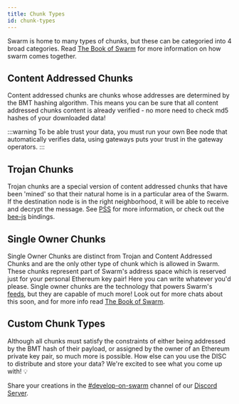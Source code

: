 ```yaml
---
title: Chunk Types
id: chunk-types
---
```


Swarm is home to many types of chunks, but these can be categoried
into 4 broad categories. Read [The Book of Swarm](https://www.ethswarm.org/the-book-of-swarm-2.pdf) for
more information on how swarm comes together.

## Content Addressed Chunks

Content addressed chunks are chunks whose addresses are determined by the BMT hashing algorithm. This means you can be sure that all content addressed chunks content is already verified - no more need to check md5 hashes of your downloaded data!

:::warning
To be able trust your data, you must run your own Bee node that automatically verifies data, using gateways puts your trust in the gateway operators.
:::

## Trojan Chunks

Trojan chunks are a special version of content addressed chunks that have been 'mined' so that their natural home is in a particular area of the Swarm. If the destination node is in the right neighborhood, it will be able to receive and decrypt the message. See [PSS](/docs/develop/tools-and-features/pss) for more information, or check out the [bee-js](https://bee-js.ethswarm.org/docs/api/classes/Bee/#psssend) bindings.

## Single Owner Chunks

Single Owner Chunks are distinct from Trojan and Content Addressed
Chunks and are the only other type of chunk which is allowed in
Swarm. These chunks represent part of Swarm's address space which is
reserved just for your personal Ethereum key pair! Here you can write
whatever you'd please. Single owner chunks are the technology that
powers Swarm's [feeds](/docs/develop/tools-and-features/feeds), but they are
capable of much more! Look out for more chats about this soon, and for
more info read [The Book of Swarm](https://www.ethswarm.org/the-book-of-swarm-2.pdf).

## Custom Chunk Types

Although all chunks must satisfy the constraints of either being addressed by the BMT hash of their payload, or assigned by the owner of an Ethereum private key pair, so much more is possible. How else can you use the DISC to distribute and store your data? We're excited to see what you come up with! 💡

Share your creations in the [#develop-on-swarm](https://discord.gg/C6dgqpxZkU) channel of our [Discord Server](https://discord.gg/wdghaQsGq5).
